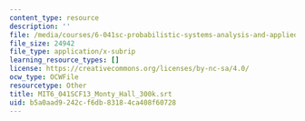 ```yaml
---
content_type: resource
description: ''
file: /media/courses/6-041sc-probabilistic-systems-analysis-and-applied-probability-fall-2013/b5a0aad9242cf6db83184ca408f60728_MIT6_041SCF13_Monty_Hall_300k.srt
file_size: 24942
file_type: application/x-subrip
learning_resource_types: []
license: https://creativecommons.org/licenses/by-nc-sa/4.0/
ocw_type: OCWFile
resourcetype: Other
title: MIT6_041SCF13_Monty_Hall_300k.srt
uid: b5a0aad9-242c-f6db-8318-4ca408f60728
---
```

